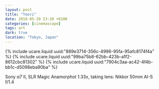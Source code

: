 ```yaml
---
layout: post
title: "Yoori"
date: 2018-05-20 23:28 +0100
categories: [cinemascope]
tags: art
dark: true
location: "Tokyo, Japan"
---
```


{% include ucare.liquid uuid:"889e3714-356c-4996-95fa-95afc8174f4a" %}
{% include ucare.liquid uuid:"99ba75b8-62bb-423b-a1f2-8612cbc81302" %}
{% include ucare.liquid uuid:"7904c3aa-ac42-4f4b-bb1c-d5098eba90ba" %}

Sony α7 II, SLR Magic Anamorphot 1.33x, taking lens: Nikkor 50mm AI-S f/1.4